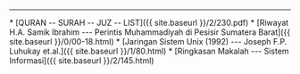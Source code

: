 <br>
<hr>
* [QURAN -- SURAH -- JUZ -- LIST]({{ site.baseurl }}/2/230.pdf)
* [Riwayat H.A. Samik Ibrahim --- Perintis Muhammadiyah di Pesisir Sumatera Barat]({{ site.baseurl }}/0/00-18.html)
* [Jaringan Sistem Unix (1992) --- Joseph F.P. Luhukay et.al.]({{ site.baseurl }}/1/80.html)
* [Ringkasan Makalah --- Sistem Informasi]({{ site.baseurl }}/2/145.html)

